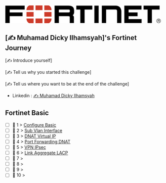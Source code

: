 <p align="center">
  <img src="Fortinet_Logo.png">
</p>

## [✍️ Muhamad Dicky Ilhamsyah]'s Fortinet Journey

[✍️ Introduce yourself]

[✍️ Tell us why you started this challenge]

[✍️ Tell us where you want to be at the end of the challenge]

- Linkedin : [✍️ Muhamad Dicky Ilhamsyah](https://www.linkedin.com/in/muhamad-dicky-ilhamsyah-613b341a5/)

## Fortinet Basic

- [ ] 📕 1 > [Configure Basic](Journey/001-Configure.Basic/Readme.md)
- [ ] 📕 2 > [Sub Vlan Interface](Journey/002-Sub.Vlan.Interface/Readme.md)
- [ ] 📕 3 > [DNAT Virtual IP](Journey/003-DNAT.Virtual.IP/Readme.md)
- [ ] 📕 4 > [Port Forwarding DNAT](Journey/004-Port.Forwarding.DNAT/Readme.md)
- [ ] 📕 5 > [VPN IPsec](Journey/005-Vpn.Ipsec/Readme.md)
- [ ] 📕 6 > [Link Aggregate LACP](Journey/006-Link.Aggregate/Readme.md)
- [ ] 📕 7 > [](Journey/007/Readme.md)
- [ ] 📕 8 > [](Journey/008/Readme.md)
- [ ] 📕 9 > [](Journey/009/Readme.md)
- [ ] 📕 10 > [](Journey/010/Readme.md)
